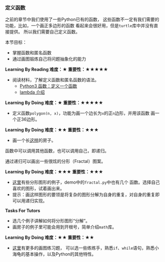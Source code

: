 ### 定义函数

之前的章节中我们使用了一些Python已有的函数，
这些函数不一定有我们需要的功能，比如，一个画正多边形的函数
看起来会很好用，但是`turtle`库中并没有直接提供。
所以我们需要自己定义函数。

本节目标：
- 掌握函数和匿名函数
- 通过画图锻炼自己将问题抽象化的能力

**Learning By Reading 难度：★ 重要性：★★★★★**

- 阅读材料，了解定义函数和匿名函数的语法。
	- [Python3 函数：定义一个函数](http://www.runoob.com/python3/python3-function.html)
	- [lambda 介绍](https://www.cnblogs.com/evening/archive/2012/03/29/2423554.html)

**Learning By Doing 难度：★ 重要性：★★★★★**

- 定义函数`polygon(n, x)`，功能为画一个边长为`x`的正`n`边形，并用该函数
画一个正36边形。

**Learning By Doing 难度：★★ 重要性：★★★**

- 画一个长[这样](http://www.wxgezi.com/jian-ding-xiao-fang-zi/)的房子。

函数中可以调用其他函数，也可以调用自己，即递归。

通过递归可以画出一些很炫的分形（Fractal）图案。

**Learning By Doing 难度：★★★ 重要性：★★★**

- [这里](http://www.matrix67.com/blog/archives/6231)有些分形图形的例子，demo中的`fractal.py`中也有几个
函数。选择自己喜欢的图形，试着画出来。
- 提示：画这样图形的要领是将复杂的图形分解为自身的重复，对自身的重复即可以用递归实现。

**Tasks For Tutors**

- 选几个例子讲解如何将分形图形“分解”。
- 画房子的例子里可能会用到开根号，简单介绍`math`库。

**Learning By Doing 难度：★★ 重要性：★★**

- [这里](http://blog.sina.com.cn/s/blog_5fd454d00102eu4v.html)有更多的画图练习题，
可以选一些练练手，熟悉`if`、`while`语句，熟悉小海龟的基本操作，以及Python的其他特性。
